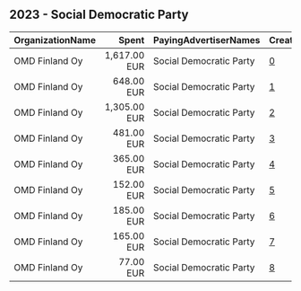 ## 2023 - Social Democratic Party 
|OrganizationName|Spent|PayingAdvertiserNames|CreativeUrls|Impressions|Genders|AgeBrackets|CountryCodes|BillingAddresses|CandidateBallotInformation|
|:---|---:|:---|:---|---:|:---|:---|:---|:---|:---|
|OMD Finland Oy|1,617.00 EUR|Social Democratic Party|[0](https://www.snap.com/political-ads/asset/d398c8313c88558949b269c831b46cb71fc109637eea09a3cc0b5d8c9b270179?mediaType=mp4)|178,983||18-34|finland|"Lintulahdenkatu 3,Helsinki,00530,FI"||
|OMD Finland Oy|648.00 EUR|Social Democratic Party|[1](https://www.snap.com/political-ads/asset/1222d78a24a4db51cafe8db8caf6c658b8345b4915776d82edae3860dcb1abab?mediaType=mp4)|149,439||18-34|finland|"Lintulahdenkatu 3,Helsinki,00530,FI"||
|OMD Finland Oy|1,305.00 EUR|Social Democratic Party|[2](https://www.snap.com/political-ads/asset/1222d78a24a4db51cafe8db8caf6c658b8345b4915776d82edae3860dcb1abab?mediaType=mp4)|130,333||18-34|finland|"Lintulahdenkatu 3,Helsinki,00530,FI"||
|OMD Finland Oy|481.00 EUR|Social Democratic Party|[3](https://www.snap.com/political-ads/asset/1222d78a24a4db51cafe8db8caf6c658b8345b4915776d82edae3860dcb1abab?mediaType=mp4)|106,121||18-34|finland|"Lintulahdenkatu 3,Helsinki,00530,FI"||
|OMD Finland Oy|365.00 EUR|Social Democratic Party|[4](https://www.snap.com/political-ads/asset/d398c8313c88558949b269c831b46cb71fc109637eea09a3cc0b5d8c9b270179?mediaType=mp4)|89,270||18-34|finland|"Lintulahdenkatu 3,Helsinki,00530,FI"||
|OMD Finland Oy|152.00 EUR|Social Democratic Party|[5](https://www.snap.com/political-ads/asset/0407b68e56242ba3e88d6a5f0576df67edf11e694f75973954e574200e7e3d7a?mediaType=mp4)|44,308||18-34|finland|"Lintulahdenkatu 3,Helsinki,00530,FI"||
|OMD Finland Oy|185.00 EUR|Social Democratic Party|[6](https://www.snap.com/political-ads/asset/1de2c6e3d616fc99be6c0b2b1befe60041a79988dd295801a38675b60a75e94d?mediaType=mp4)|42,629||18-34|finland|"Lintulahdenkatu 3,Helsinki,00530,FI"||
|OMD Finland Oy|165.00 EUR|Social Democratic Party|[7](https://www.snap.com/political-ads/asset/d398c8313c88558949b269c831b46cb71fc109637eea09a3cc0b5d8c9b270179?mediaType=mp4)|39,555||18-34|finland|"Lintulahdenkatu 3,Helsinki,00530,FI"||
|OMD Finland Oy|77.00 EUR|Social Democratic Party|[8](https://www.snap.com/political-ads/asset/e78fa233f7a319f3fbb8bf1774d5034f387e3bd18d0510a11ead7d896409c034?mediaType=mp4)|4,100||18-34|finland|"Lintulahdenkatu 3,Helsinki,00530,FI"||

